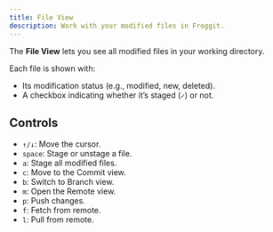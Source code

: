 ```yaml
---
title: File View
description: Work with your modified files in Froggit.
---
```


The **File View** lets you see all modified files in your working directory.

Each file is shown with:
- Its modification status (e.g., modified, new, deleted).
- A checkbox indicating whether it’s staged (`✓`) or not.

## Controls

- `↑/↓`: Move the cursor.
- `space`: Stage or unstage a file.
- `a`: Stage all modified files.
- `c`: Move to the Commit view.
- `b`: Switch to Branch view.
- `m`: Open the Remote view.
- `p`: Push changes.
- `f`: Fetch from remote.
- `l`: Pull from remote.
